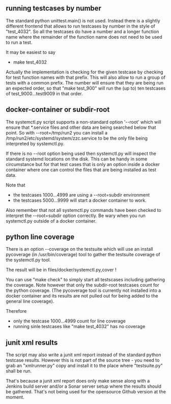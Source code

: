 ## running testcases by number

The standard python unittest.main() is not used. Instead there
is a slightly different frontend that allows to run testcases
by number in the style of "test_4032". So all the testcases do
have a number and a longer function name where the remainder
of the function name does not need to be used to run a test.

It may be easiest to say
* make test_4032

Actually the implementation is checking for the given testcase
by checking for test function names with that prefix. This 
will also allow to run a group of tests with a common prefix.
The number will ensure that they are being run an expected
order, so that "make test_900" will run the (up to) ten
testcases of test_9000...test9009 in that order.

## docker-container or subdir-root

The systemctl.py script supports a non-standard option '--root'
which will ensure that *.service files and other data are being
searched below that point. So with --root=/tmp/run2 you can
install a /tmp/run2/etc/systemd/system/zzc.service to be the
only file being interpreted by systemctl.py.

If there is no --root option being used then systemctl.py will
inspect the standard systemd locations on the disk. This can
be handy in some circumstance but for that test cases that is
only an option inside a docker container where one can control
the files that are being installed as test data.

Note that
* the testcases 1000...4999 are using a --root=subdir environment
* the testcases 5000...9999 will start a docker container to work.

Also remember that not all systemctl.py commands have been checked
to interpret the --root=subdir option correctly. Be wary when you
run systemctl.py outside of a docker container.

## python line coverage

There is an option --coverage on the testsuite which will use an
install pycoverage (in /usr/bin/coverage) tool to gather the
testsuite coverage of the systemctl.py tool.

The result will be in files/docker/systemctl.py,cover !

You can use "make check" to simply start all testscases including
gathering the coverage. Note however that only the subdir-root
testcases count for the python coverage. (The pycoverage tool is
currently not installed into a docker container and its results
are not pulled out for being added to the general line coverage).

Therefore
* only the testcase 1000...4999 count for line coverage
* running sinle testcases like "make test_4032" has no coverage

## junit xml results

The script may also write a junit xml report instead of the 
standard python testcase results. However this is not part of
the source tree - you need to grab an "xmlrunner.py" copy and
install it to the place where "testsuite.py" shall be run.

That's because a junit xml report does only make sense along
with a Jenkins build server and/or a Sonar server setup where
the results should be gathered. That's not being used for the
opensource Github version at the moment.

